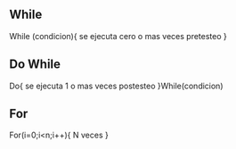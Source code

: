 ## While

While (condicion){
se ejecuta cero o mas veces
pretesteo
}

## Do While

Do{
se ejecuta 1 o mas veces
postesteo
}While(condicion)

## For

For(i=0;i<n;i++){
N veces
}
